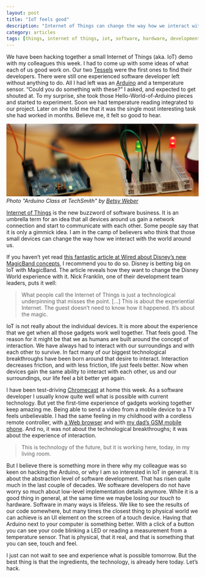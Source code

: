 ```yaml
---
layout: post
title: "IoT feels good"
description: "Internet of Things can change the way how we interact with the world around us."
category: articles
tags: [things, internet of things, iot, software, hardware, development, experiences]
---
```


We have been hacking together a small Internet of Things (aka. IoT) demo with my colleagues this week. I had to come up with some ideas of what each of us good work on. Our two [Tessels](https://tessel.io/) were the first ones to find their developers. There were still one experienced software developer left without anything to do. All I had left was an [Arduino](http://www.arduino.cc/) and a temperature sensor. “Could you do something with these?” I asked, and expected to get shouted at. To my surprise, she took those Hello-World-of-Arduino pieces and started to experiment. Soon we had temperature reading integrated to our project. Later on she told me that it was the single most interesting task she had worked in months. Believe me, it felt so good to hear.

![Arduino with some LEDs](/images/arduino-with-leds.jpg) *Photo "Arduino Class at TechSmith" by [Betsy Weber](https://www.flickr.com/photos/betsyweber/5849344286/)*

[Internet of Things](https://en.wikipedia.org/wiki/Internet_of_Things) is the new buzzword of software business. It is an umbrella term for an idea that all devices around us gain a network connection and start to communicate with each other. Some people say that it is only a gimmick idea. I am in the camp of believers who think that those small devices can change the way how we interact with the world around us.

If you haven’t yet read [this fantastic article at Wired about Disney’s new MagicBand concepts](http://www.wired.com/2015/03/disney-magicband/), I recommend you to do so. Disney is betting big on IoT with MagicBand. The article reveals how they want to change the Disney World experience with it. Nick Franklin, one of their development team leaders, puts it well:

> What people call the Internet of Things is just a technological underpinning that misses the point. [...] This is about the experiential Internet. The guest doesn’t need to know how it happened. It’s about the magic.

IoT is not really about the individual devices. It is more about the experience that we get when all those gadgets work well together. That feels good. The reason for it might be that we as humans are built around the concept of interaction. We have always had to interact with our surroundings and with each other to survive. In fact many of our biggest technological breakthroughs have been born around that desire to interact. Interaction decreases friction, and with less friction, life just feels better. Now when devices gain the same ability to interact with each other, us and our surroundings, our life feel a bit better yet again.

I have been test-driving [Chromecast](http://www.google.com/chrome/devices/chromecast/) at home this week. As a software developer I usually know quite well what is possible with current technology. But yet the first-time experience of gadgets working together keep amazing me. Being able to send a video from a mobile device to a TV feels unbelievable. I had the same feeling in my childhood with a cordless remote controller, with [a Web browser](https://en.wikipedia.org/wiki/Internet_Explorer_2) and with [my dad’s GSM mobile phone](https://en.wikipedia.org/wiki/Nokia_2110). And no, it was not about the technological breakthroughs; it was about the experience of interaction.

> This is technology of the future, but it is working here, today, in my living room.

But I believe there is something more in there why my colleague was so keen on hacking the Arduino, or why I am so interested in IoT in general. It is about the abstraction level of software development. That has risen quite much in the last couple of decades. We software developers do not have worry so much about low-level implementation details anymore. While it is a good thing in general, at the same time we maybe losing _our touch_ to hardware. Software in many ways is lifeless. We like to see the results of our code somewhere, but many times the closest thing to physical world we can achieve is an UI element on the screen of a touch device. Having that Arduino next to your computer is something better. With a click of a button you can see your code blinking a LED or reading a measurement from a temperature sensor. That is physical, that it real, and that is something that you can see, touch and feel.

I just can not wait to see and experience what is possible tomorrow. But the best thing is that the ingredients, the technology, is already here today. Let’s hack.

